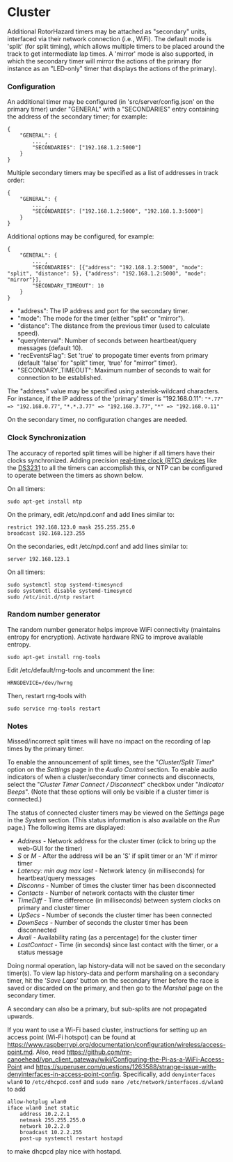 # Cluster

Additional RotorHazard timers may be attached as "secondary" units, interfaced via their network connection (i.e., WiFi).  The default mode is 'split' (for split timing), which allows multiple timers to be placed around the track to get intermediate lap times.  A 'mirror' mode is also supported, in which the secondary timer will mirror the actions of the primary (for instance as an "LED-only" timer that displays the actions of the primary).

### Configuration

An additional timer may be configured (in 'src/server/config.json' on the primary timer) under "GENERAL" with a "SECONDARIES" entry containing the address of the secondary timer; for example:
```
{
	"GENERAL": {
		... ,
		"SECONDARIES": ["192.168.1.2:5000"]
	}
}
```

Multiple secondary timers may be specified as a list of addresses in track order:
```
{
	"GENERAL": {
		... ,
		"SECONDARIES": ["192.168.1.2:5000", "192.168.1.3:5000"]
	}
}
```

Additional options may be configured, for example:
```
{
	"GENERAL": {
		... ,
		"SECONDARIES": [{"address": "192.168.1.2:5000", "mode": "split", "distance": 5}, {"address": "192.168.1.2:5000", "mode": "mirror"}],
		"SECONDARY_TIMEOUT": 10
	}
}
```
* "address": The IP address and port for the secondary timer.
* "mode": The mode for the timer (either "split" or "mirror").
* "distance": The distance from the previous timer (used to calculate speed).
* "queryInterval": Number of seconds between heartbeat/query messages (default 10).
* "recEventsFlag": Set 'true' to propogate timer events from primary (default 'false' for "split" timer, 'true' for "mirror" timer).
* "SECONDARY_TIMEOUT": Maximum number of seconds to wait for connection to be established.

The "address" value may be specified using asterisk-wildcard characters. For instance, if the IP address of the 'primary' timer is "192.168.0.11":  `"*.77" => "192.168.0.77"`, `"*.*.3.77" => "192.168.3.77"`, `"*" => "192.168.0.11"`

On the secondary timer, no configuration changes are needed.

### Clock Synchronization

The accuracy of reported split times will be higher if all timers have their clocks synchronized. Adding precision [real-time clock (RTC) devices](Real%20Time%20Clock.md) like the [DS3231](https://www.adafruit.com/product/3013) to all the timers can accomplish this, or NTP can be configured to operate between the timers as shown below.

On all timers:

	sudo apt-get install ntp

On the primary, edit /etc/npd.conf and add lines similar to:

	restrict 192.168.123.0 mask 255.255.255.0
	broadcast 192.168.123.255
	
On the secondaries, edit /etc/npd.conf and add lines similar to:

	server 192.168.123.1

On all timers:

	sudo systemctl stop systemd-timesyncd
	sudo systemctl disable systemd-timesyncd
	sudo ​/etc/init.d/ntp restart

### Random number generator

The random number generator helps improve WiFi connectivity (maintains entropy for encryption). Activate hardware RNG to improve available entropy.

	sudo apt-get install rng-tools

Edit /etc/default/rng-tools and uncomment the line:

    HRNGDEVICE=/dev/hwrng

Then, restart rng-tools with

    sudo service rng-tools restart

### Notes

Missed/incorrect split times will have no impact on the recording of lap times by the primary timer.

To enable the announcement of split times, see the "*Cluster/Split Timer*" option on the *Settings* page in the *Audio Control* section. To enable audio indicators of when a cluster/secondary timer connects and disconnects, select the "*Cluster Timer Connect / Disconnect*" checkbox under "*Indicator Beeps*". (Note that these options will only be visible if a cluster timer is connected.)

The status of connected cluster timers may be viewed on the *Settings* page in the *System* section. (This status information is also available on the *Run* page.) The following items are displayed:
 * *Address* - Network address for the cluster timer (click to bring up the web-GUI for the timer)
 * *S* or *M* - After the address will be an 'S' if split timer or an 'M' if mirror timer
 * *Latency: min avg max last* - Network latency (in milliseconds) for heartbeat/query messages
 * *Disconns* - Number of times the cluster timer has been disconnected
 * *Contacts* - Number of network contacts with the cluster timer
 * *TimeDiff* - Time difference (in milliseconds) between system clocks on primary and cluster timer
 * *UpSecs* - Number of seconds the cluster timer has been connected
 * *DownSecs* - Number of seconds the cluster timer has been disconnected
 * *Avail* - Availability rating (as a percentage) for the cluster timer
 * *LastContact* - Time (in seconds) since last contact with the timer, or a status message

Doing normal operation, lap history-data will not be saved on the secondary timer(s). To view lap history-data and perform marshaling on a secondary timer, hit the '*Save Laps*' button on the secondary timer before the race is saved or discarded on the primary, and then go to the *Marshal* page on the secondary timer.

A secondary can also be a primary, but sub-splits are not propagated upwards.

If you want to use a Wi-Fi based cluster, instructions for setting up an access point (Wi-Fi hotspot) can be found at
<https://www.raspberrypi.org/documentation/configuration/wireless/access-point.md>.
Also, read <https://github.com/mr-canoehead/vpn_client_gateway/wiki/Configuring-the-Pi-as-a-WiFi-Access-Point>
and <https://superuser.com/questions/1263588/strange-issue-with-denyinterfaces-in-access-point-config>.
Specifically, add `denyinterfaces wlan0` to `/etc/dhcpcd.conf` and `sudo nano /etc/network/interfaces.d/wlan0`
to add

```
allow-hotplug wlan0
iface wlan0 inet static
	address 10.2.2.1
	netmask 255.255.255.0
	network 10.2.2.0
	broadcast 10.2.2.255
	post-up systemctl restart hostapd
```
to make dhcpcd play nice with hostapd.
